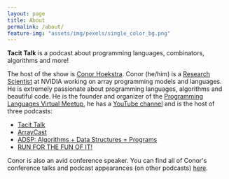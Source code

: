 ```yaml
---
layout: page
title: About
permalink: /about/
feature-img: "assets/img/pexels/single_color_bg.png"
---
```


**Tacit Talk** is a podcast about programming languages, combinators, algorithms and more! 

The host of the show is [Conor Hoekstra](https://twitter.com/code_report). Conor (he/him) is a [Research Scientist](https://www.linkedin.com/in/conorhoekstra/) at NVIDIA working on array programming models and languages. He is extremely passionate about programming languages, algorithms and beautiful code. He is the founder and organizer of the [Programming Languages Virtual Meetup](https://www.meetup.com/Programming-Languages-Toronto-Meetup/), he has a [YouTube channel](https://www.youtube.com/codereport) and is the host of three podcasts: 

* [Tacit Talk](https://adspthepodcast.com/)
* [ArrayCast](https://www.arraycast.com/)
* [ADSP: Algorithms + Data Structures = Programs](https://adspthepodcast.com/)
* [RUN FOR THE FUN OF IT!](https://runforthefunofit.com/)

Conor is also an avid conference speaker. You can find all of Conor's conference talks and podcast appearances (on other podcasts) [here](https://github.com/codereport/Talks/blob/master/README.md).
